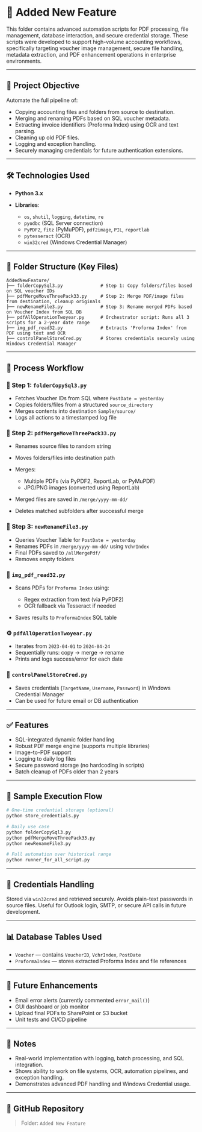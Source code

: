 # 📁 Added New Feature

This folder contains advanced automation scripts for PDF processing, file management, database interaction, and secure credential storage. These scripts were developed to support high-volume accounting workflows, specifically targeting voucher image management, secure file handling, metadata extraction, and PDF enhancement operations in enterprise environments.

---

## 📌 Project Objective

Automate the full pipeline of:

* Copying accounting files and folders from source to destination.
* Merging and renaming PDFs based on SQL voucher metadata.
* Extracting invoice identifiers (Proforma Index) using OCR and text parsing.
* Cleaning up old PDF files.
* Logging and exception handling.
* Securely managing credentials for future authentication extensions.

---

## 🛠️ Technologies Used

* **Python 3.x**
* **Libraries**:

  * `os`, `shutil`, `logging`, `datetime`, `re`
  * `pyodbc` (SQL Server connection)
  * `PyPDF2`, `fitz` (PyMuPDF), `pdf2image`, `PIL`, `reportlab`
  * `pytesseract` (OCR)
  * `win32cred` (Windows Credential Manager)

---

## 📂 Folder Structure (Key Files)

```
AddedNewFeature/
├── folderCopySql3.py              # Step 1: Copy folders/files based on SQL voucher IDs
├── pdfMergeMoveThreePack33.py     # Step 2: Merge PDF/image files from destination, cleanup originals
├── newRenameFile3.py              # Step 3: Rename merged PDFs based on Voucher Index from SQL DB
├── pdfAllOperationTwoyear.py      # Orchestrator script: Runs all 3 scripts for a 2-year date range
├── img_pdf_read32.py              # Extracts 'Proforma Index' from PDF using text and OCR
├── controlPanelStoreCred.py       # Stores credentials securely using Windows Credential Manager
```

---

## 🔄 Process Workflow

### 🧩 Step 1: `folderCopySql3.py`

* Fetches Voucher IDs from SQL where `PostDate = yesterday`
* Copies folders/files from a structured `source_directory`
* Merges contents into destination `Sample/source/`
* Logs all actions to a timestamped log file

### 📑 Step 2: `pdfMergeMoveThreePack33.py`

* Renames source files to random string
* Moves folders/files into destination path
* Merges:

  * Multiple PDFs (via PyPDF2, ReportLab, or PyMuPDF)
  * JPG/PNG images (converted using ReportLab)
* Merged files are saved in `/merge/yyyy-mm-dd/`
* Deletes matched subfolders after successful merge

### 📝 Step 3: `newRenameFile3.py`

* Queries Voucher Table for `PostDate = yesterday`
* Renames PDFs in `/merge/yyyy-mm-dd/` using `VchrIndex`
* Final PDFs saved to `/allMergePdf/`
* Removes empty folders

### 🧠 `img_pdf_read32.py`

* Scans PDFs for `Proforma Index` using:

  * Regex extraction from text (via PyPDF2)
  * OCR fallback via Tesseract if needed
* Saves results to `ProformaIndex` SQL table

### ⚙️ `pdfAllOperationTwoyear.py`

* Iterates from `2023-04-01` to `2024-04-24`
* Sequentially runs: copy → merge → rename
* Prints and logs success/error for each date

### 🔐 `controlPanelStoreCred.py`

* Saves credentials (`TargetName`, `Username`, `Password`) in Windows Credential Manager
* Can be used for future email or DB authentication

---

## ✅ Features

* SQL-integrated dynamic folder handling
* Robust PDF merge engine (supports multiple libraries)
* Image-to-PDF support
* Logging to daily log files
* Secure password storage (no hardcoding in scripts)
* Batch cleanup of PDFs older than 2 years

---

## 🧪 Sample Execution Flow

```bash
# One-time credential storage (optional)
python store_credentials.py

# Daily use case
python folderCopySql3.py
python pdfMergeMoveThreePack33.py
python newRenameFile3.py

# Full automation over historical range
python runner_for_all_script.py
```

---

## 🔐 Credentials Handling

Stored via `win32cred` and retrieved securely. Avoids plain-text passwords in source files. Useful for Outlook login, SMTP, or secure API calls in future development.

---

## 📊 Database Tables Used

* `Voucher` — contains `VoucherID`, `VchrIndex`, `PostDate`
* `ProformaIndex` — stores extracted Proforma Index and file references

---

## 📎 Future Enhancements

* Email error alerts (currently commented `error_mail()`)
* GUI dashboard or job monitor
* Upload final PDFs to SharePoint or S3 bucket
* Unit tests and CI/CD pipeline

---

## 🧠 Notes

* Real-world implementation with logging, batch processing, and SQL integration.
* Shows ability to work on file systems, OCR, automation pipelines, and exception handling.
* Demonstrates advanced PDF handling and Windows Credential usage.

---
## 🔗 GitHub Repository

> Folder: `Added New Feature`

